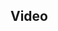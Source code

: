 <!--
{
"name" : "preventing-deadlocks-and-leaks-in-go",
"version" : "0.1",
"title" : "A Practical Guide to Preventing Deadlocks and Leaks in Go",
"description" : "TBD",
"homepage" : "https://www.youtube.com/embed/3EW1hZ8DVyw",
"canonicalSource" : "https://www.youtube.com/embed/3EW1hZ8DVyw",
"freshnessDate" : 2015-07-28,
"license" : "All Rights Reserved"
}
-->

<!-- @section -->

## Video

<!-- @asset, "contentType": "outlearn/video", "provider": "youtube", "url": "https://www.youtube.com/embed/3EW1hZ8DVyw" -->
